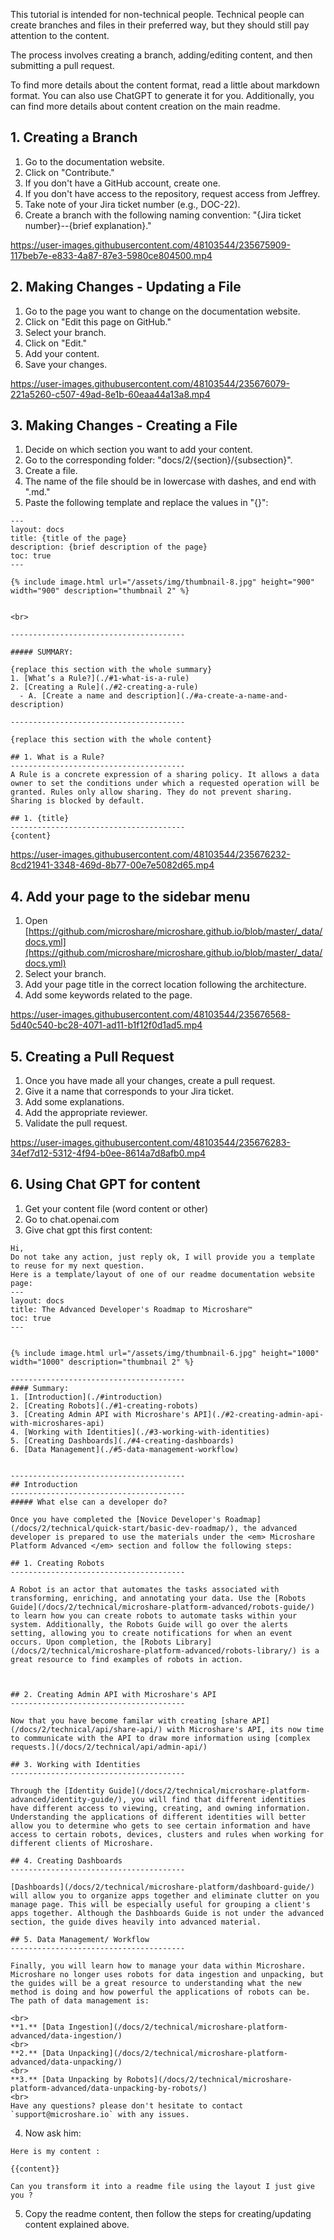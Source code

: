 This tutorial is intended for non-technical people. Technical people can create branches and files in their preferred way, but they should still pay attention to the content.

The process involves creating a branch, adding/editing content, and then submitting a pull request.

To find more details about the content format, read a little about markdown format. You can also use ChatGPT to generate it for you. Additionally, you can find more details about content creation on the main readme.

## 1. Creating a Branch

1. Go to the documentation website.
2. Click on "Contribute."
3. If you don't have a GitHub account, create one.
4. If you don't have access to the repository, request access from Jeffrey.
5. Take note of your Jira ticket number (e.g., DOC-22).
6. Create a branch with the following naming convention: "{Jira ticket number}--{brief explanation}."

https://user-images.githubusercontent.com/48103544/235675909-117beb7e-e833-4a87-87e3-5980ce804500.mp4

## 2. Making Changes - Updating a File

1. Go to the page you want to change on the documentation website.
2. Click on "Edit this page on GitHub."
3. Select your branch.
4. Click on "Edit."
5. Add your content.
6. Save your changes.

https://user-images.githubusercontent.com/48103544/235676079-221a5260-c507-49ad-8e1b-60eaa44a13a8.mp4

## 3. Making Changes - Creating a File

1. Decide on which section you want to add your content.
2. Go to the corresponding folder: "docs/2/{section}/{subsection}".
3. Create a file.
4. The name of the file should be in lowercase with dashes, and end with ".md."
5. Paste the following template and replace the values in "{}":

```
---
layout: docs
title: {title of the page}
description: {brief description of the page}
toc: true
---

{% include image.html url="/assets/img/thumbnail-8.jpg" height="900" width="900" description="thumbnail 2" %}


<br>

---------------------------------------

##### SUMMARY: 

{replace this section with the whole summary}
1. [What’s a Rule?](./#1-what-is-a-rule)
2. [Creating a Rule](./#2-creating-a-rule)
  - A. [Create a name and description](./#a-create-a-name-and-description)

---------------------------------------

{replace this section with the whole content}

## 1. What is a Rule?
---------------------------------------
A Rule is a concrete expression of a sharing policy. It allows a data owner to set the conditions under which a requested operation will be granted. Rules only allow sharing. They do not prevent sharing. Sharing is blocked by default.

## 1. {title}
---------------------------------------
{content}

```

https://user-images.githubusercontent.com/48103544/235676232-8cd21941-3348-469d-8b77-00e7e5082d65.mp4


## 4. Add your page to the sidebar menu

1. Open [https://github.com/microshare/microshare.github.io/blob/master/_data/docs.yml](https://github.com/microshare/microshare.github.io/blob/master/_data/docs.yml)
2. Select your branch.
3. Add your page title in the correct location following the architecture.
4. Add some keywords related to the page.



https://user-images.githubusercontent.com/48103544/235676568-5d40c540-bc28-4071-ad11-b1f12f0d1ad5.mp4



## 5. Creating a Pull Request

1. Once you have made all your changes, create a pull request.
2. Give it a name that corresponds to your Jira ticket.
3. Add some explanations.
4. Add the appropriate reviewer.
5. Validate the pull request.

https://user-images.githubusercontent.com/48103544/235676283-34ef7d12-5312-4f94-b0ee-8614a7d8afb0.mp4


## 6. Using Chat GPT for content

1. Get your content file (word content or other)
2. Go to chat.openai.com
3. Give chat gpt this first content: 
```
Hi, 
Do not take any action, just reply ok, I will provide you a template to reuse for my next question.
Here is a template/layout of one of our readme documentation website page:
---
layout: docs
title: The Advanced Developer's Roadmap to Microshare™
toc: true
---


{% include image.html url="/assets/img/thumbnail-6.jpg" height="1000" width="1000" description="thumbnail 2" %}

---------------------------------------
#### Summary:
1. [Introduction](./#introduction)
2. [Creating Robots](./#1-creating-robots)
3. [Creating Admin API with Microshare's API](./#2-creating-admin-api-with-microshares-api)
4. [Working with Identities](./#3-working-with-identities)
5. [Creating Dashboards](./#4-creating-dashboards)
6. [Data Management](./#5-data-management-workflow)


---------------------------------------
## Introduction
---------------------------------------
##### What else can a developer do?

Once you have completed the [Novice Developer's Roadmap](/docs/2/technical/quick-start/basic-dev-roadmap/), the advanced developer is prepared to use the materials under the <em> Microshare Platform Advanced </em> section and follow the following steps:

## 1. Creating Robots
---------------------------------------

A Robot is an actor that automates the tasks associated with transforming, enriching, and annotating your data. Use the [Robots Guide](/docs/2/technical/microshare-platform-advanced/robots-guide/) to learn how you can create robots to automate tasks within your system. Additionally, the Robots Guide will go over the alerts setting, allowing you to create notifications for when an event occurs. Upon completion, the [Robots Library](/docs/2/technical/microshare-platform-advanced/robots-library/) is a great resource to find examples of robots in action.



## 2. Creating Admin API with Microshare's API
---------------------------------------

Now that you have become familar with creating [share API](/docs/2/technical/api/share-api/) with Microshare's API, its now time to communicate with the API to draw more information using [complex requests.](/docs/2/technical/api/admin-api/)

## 3. Working with Identities
---------------------------------------

Through the [Identity Guide](/docs/2/technical/microshare-platform-advanced/identity-guide/), you will find that different identities have different access to viewing, creating, and owning information. Understanding the applications of different identities will better allow you to determine who gets to see certain information and have access to certain robots, devices, clusters and rules when working for different clients of Microshare.  

## 4. Creating Dashboards
---------------------------------------

[Dashboards](/docs/2/technical/microshare-platform/dashboard-guide/) will allow you to organize apps together and eliminate clutter on you manage page. This will be especially useful for grouping a client's apps together. Although the Dashboards Guide is not under the advanced section, the guide dives heavily into advanced material. 

## 5. Data Management/ Workflow
---------------------------------------

Finally, you will learn how to manage your data within Microshare. Microshare no longer uses robots for data ingestion and unpacking, but the guides will be a great resource to understanding what the new method is doing and how powerful the applications of robots can be. The path of data management is:

<br>
**1.** [Data Ingestion](/docs/2/technical/microshare-platform-advanced/data-ingestion/)
<br>
**2.** [Data Unpacking](/docs/2/technical/microshare-platform-advanced/data-unpacking/)
<br>
**3.** [Data Unpacking by Robots](/docs/2/technical/microshare-platform-advanced/data-unpacking-by-robots/)
<br>
Have any questions? please don't hesitate to contact `support@microshare.io` with any issues. 
```

4. Now ask him: 
```
Here is my content : 

{{content}}

Can you transform it into a readme file using the layout I just give you ? 
``` 

5. Copy the readme content, then follow the steps for creating/updating content explained above. 
